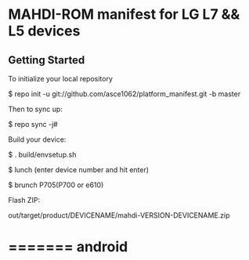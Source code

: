 MAHDI-ROM manifest for LG L7 && L5 devices 
===========

Getting Started
---------------

To initialize your local repository

$ repo init -u git://github.com/asce1062/platform_manifest.git -b master

Then to sync up:

$ repo sync -j#

Build your device:

$ . build/envsetup.sh

$ lunch (enter device number and hit enter)

$ brunch P705(P700 or e610)

Flash ZIP:

out/target/product/DEVICENAME/mahdi-VERSION-DEVICENAME.zip

=======
android
=======
